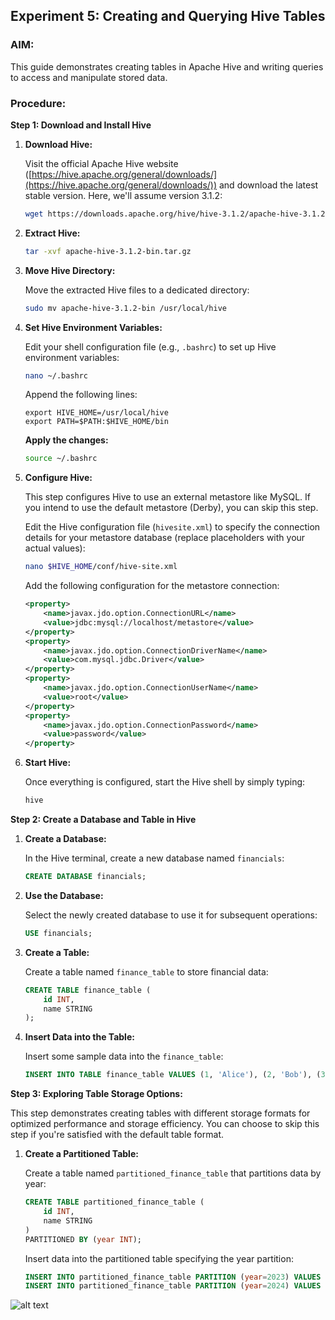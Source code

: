 ## Experiment 5: Creating and Querying Hive Tables

### AIM:

This guide demonstrates creating tables in Apache Hive and writing queries to access and manipulate stored data.

### Procedure:

**Step 1: Download and Install Hive**

1. **Download Hive:**

   Visit the official Apache Hive website ([https://hive.apache.org/general/downloads/](https://hive.apache.org/general/downloads/)) and download the latest stable version. Here, we'll assume version 3.1.2:

   ```bash
   wget https://downloads.apache.org/hive/hive-3.1.2/apache-hive-3.1.2-bin.tar.gz
   ```

2. **Extract Hive:**

   ```bash
   tar -xvf apache-hive-3.1.2-bin.tar.gz
   ```

3. **Move Hive Directory:**

   Move the extracted Hive files to a dedicated directory:

   ```bash
   sudo mv apache-hive-3.1.2-bin /usr/local/hive
   ```

4. **Set Hive Environment Variables:**

   Edit your shell configuration file (e.g., `.bashrc`) to set up Hive environment variables:

   ```bash
   nano ~/.bashrc
   ```

   Append the following lines:

   ```
   export HIVE_HOME=/usr/local/hive
   export PATH=$PATH:$HIVE_HOME/bin
   ```

   **Apply the changes:**

   ```bash
   source ~/.bashrc
   ```

5. **Configure Hive:**

   This step configures Hive to use an external metastore like MySQL. If you intend to use the default metastore (Derby), you can skip this step. 

   Edit the Hive configuration file (`hivesite.xml`) to specify the connection details for your metastore database (replace placeholders with your actual values):

   ```bash
   nano $HIVE_HOME/conf/hive-site.xml
   ```

   Add the following configuration for the metastore connection:

   ```xml
   <property>
       <name>javax.jdo.option.ConnectionURL</name>
       <value>jdbc:mysql://localhost/metastore</value>
   </property>
   <property>
       <name>javax.jdo.option.ConnectionDriverName</name>
       <value>com.mysql.jdbc.Driver</value>
   </property>
   <property>
       <name>javax.jdo.option.ConnectionUserName</name>
       <value>root</value>
   </property>
   <property>
       <name>javax.jdo.option.ConnectionPassword</name>
       <value>password</value>
   </property>
   ```

6. **Start Hive:**

   Once everything is configured, start the Hive shell by simply typing:

   ```bash
   hive
   ```

**Step 2: Create a Database and Table in Hive**

1. **Create a Database:**

   In the Hive terminal, create a new database named `financials`:

   ```sql
   CREATE DATABASE financials;
   ```

2. **Use the Database:**

   Select the newly created database to use it for subsequent operations:

   ```sql
   USE financials;
   ```

3. **Create a Table:**

   Create a table named `finance_table` to store financial data:

   ```sql
   CREATE TABLE finance_table (
       id INT,
       name STRING
   );
   ```

4. **Insert Data into the Table:**

   Insert some sample data into the `finance_table`:

   ```sql
   INSERT INTO TABLE finance_table VALUES (1, 'Alice'), (2, 'Bob'), (3, 'Charlie');
   ```

**Step 3: Exploring Table Storage Options:**

This step demonstrates creating tables with different storage formats for optimized performance and storage efficiency. You can choose to skip this step if you're satisfied with the default table format.

1. **Create a Partitioned Table:**

   Create a table named `partitioned_finance_table` that partitions data by year:

   ```sql
   CREATE TABLE partitioned_finance_table (
       id INT,
       name STRING
   )
   PARTITIONED BY (year INT);
   ```

   Insert data into the partitioned table specifying the year partition:

   ```sql
   INSERT INTO partitioned_finance_table PARTITION (year=2023) VALUES (1, 'Alice'), (2, 'Bob');
   INSERT INTO partitioned_finance_table PARTITION (year=2024) VALUES (3, 'Charlie');


![alt text](image.png)